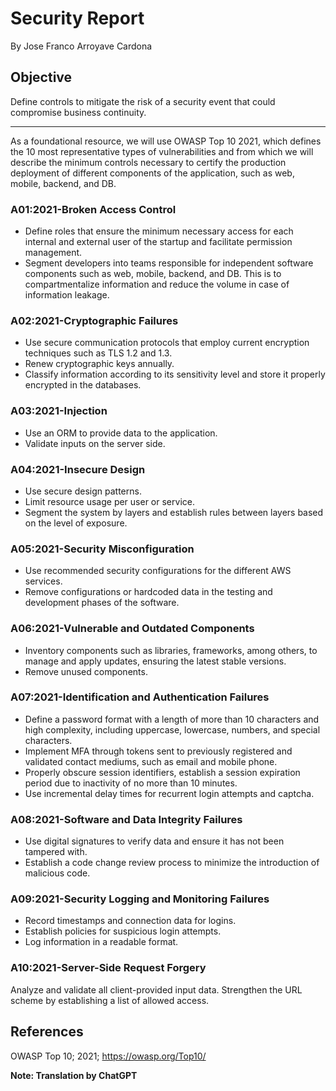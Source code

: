 # Security Report

By Jose Franco Arroyave Cardona

## Objective
Define controls to mitigate the risk of a security event that could compromise business continuity.

---------------------------

As a foundational resource, we will use OWASP Top 10 2021, which defines the 10 most representative types of vulnerabilities and from which we will describe the minimum controls necessary to certify the production deployment of different components of the application, such as web, mobile, backend, and DB.

### A01:2021-Broken Access Control
* Define roles that ensure the minimum necessary access for each internal and external user of the startup and facilitate permission management.
* Segment developers into teams responsible for independent software components such as web, mobile, backend, and DB. This is to compartmentalize information and reduce the volume in case of information leakage.

### A02:2021-Cryptographic Failures
* Use secure communication protocols that employ current encryption techniques such as TLS 1.2 and 1.3.
* Renew cryptographic keys annually.
* Classify information according to its sensitivity level and store it properly encrypted in the databases.

### A03:2021-Injection
* Use an ORM to provide data to the application.
* Validate inputs on the server side.

### A04:2021-Insecure Design
* Use secure design patterns.
* Limit resource usage per user or service.
* Segment the system by layers and establish rules between layers based on the level of exposure.

### A05:2021-Security Misconfiguration
* Use recommended security configurations for the different AWS services.
* Remove configurations or hardcoded data in the testing and development phases of the software.

### A06:2021-Vulnerable and Outdated Components
* Inventory components such as libraries, frameworks, among others, to manage and apply updates, ensuring the latest stable versions.
* Remove unused components.

### A07:2021-Identification and Authentication Failures
* Define a password format with a length of more than 10 characters and high complexity, including uppercase, lowercase, numbers, and special characters.
* Implement MFA through tokens sent to previously registered and validated contact mediums, such as email and mobile phone.
* Properly obscure session identifiers, establish a session expiration period due to inactivity of no more than 10 minutes.
* Use incremental delay times for recurrent login attempts and captcha.

### A08:2021-Software and Data Integrity Failures
* Use digital signatures to verify data and ensure it has not been tampered with.
* Establish a code change review process to minimize the introduction of malicious code.

### A09:2021-Security Logging and Monitoring Failures
* Record timestamps and connection data for logins.
* Establish policies for suspicious login attempts.
* Log information in a readable format.

### A10:2021-Server-Side Request Forgery
Analyze and validate all client-provided input data.
Strengthen the URL scheme by establishing a list of allowed access.

## References
OWASP Top 10; 2021; https://owasp.org/Top10/

**Note: Translation by ChatGPT**